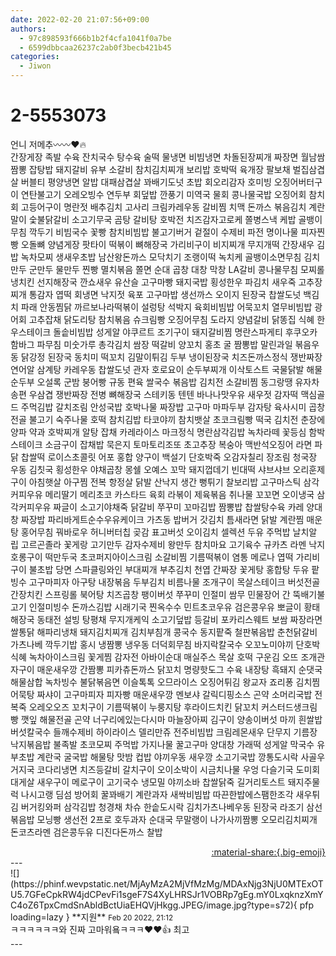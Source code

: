 ```yaml
---
date: 2022-02-20 21:07:56+09:00
authors:
  - 97c898593f666b1b2f4cfa1041f0a7be
  - 6599dbbcaa26237c2ab0f3becb421b45
categories:
  - Jiwon
---
```


# 2-5553073

<div class="post-container" markdown="1">
<div class="content-container md-sidebar__scrollwrap" markdown="1">

언니 저메추〰️〰️❤️🔥<br>간장게장 족발 수육 잔치국수 탕수육 술떡 물냉면 비빔냉면 차돌된장찌개 짜장면 월남쌈 짬뽕 잡탕밥 돼지갈비 유부 소갈비 참치김치찌개 보리밥 호박떡 육개장 팔보채 벌집삼겹살 버블티 평양냉면 알밥 대패삼겹살 꽈배기도넛 초밥 회오리감자 호미빙 오징어버터구이 연탄불고기 오레오빙수 연두부 회덮밥 깐풍기 미역국 물회 콩나물국밥 오징어회 참치회 고등어구이 명란젓 배추김치 고사리 크림카레우동 갈비찜 치맥 돈까스 볶음김치 계란말이 숯불닭갈비 소고기무국 곰탕 갈비탕 호박전 치즈감자고로케 쫄병스낵 케밥 골뱅이무침 깍두기 비빔국수 꽃빵 참치비빔밥 불고기버거 겉절이 수제비 파전 명이나물 피자찐빵 오돌뼈 양념게장 팟타이 떡볶이 뼈해장국 가리비구이 비지찌개 무지개떡 간장새우 김밥 녹차모찌 생새우초밥 남산왕돈까스 모닥치기 조랭이떡 녹치케 골뱅이소면무침 김치만두 군만두 물만두 찐빵 멸치볶음 쫄면 순대 곱창 대창 막창 LA갈비 콩나물무침 모찌롤 냉치킨 선지해장국 깐쇼새우 유산슬 고구마빵 돼지국밥 횡성한우 파김치 새우죽 고추장찌개 통감자 엽떡 회냉면 낙지젓 육포 고구마밥 생선까스 오이지 된장국 찹쌀도넛 백김치 파래 안동찜닭 까르보나라떡볶이 설렁탕 석박지 육회비빔밥 어묵꼬치 열무비빔밥 광어회 고추잡채 닭도리탕 참치볶음 슈크림빵 오징어무침 도라지 양념갈비 닭똥집 식혜 한우스테이크 돌솥비빔밥 성게알 야쿠르트 조기구이 돼지갈비찜 명란스파게티 후쿠오카함바그 파무침 미숫가루 총각김치 쌈장 떡갈비 양꼬치 홍초 굴 짬뽕밥 말린과일 볶음우동 닭강정 된장국 동치미 떡꼬치 김말이튀김 두부 냉이된장국 치즈돈까스정식 쟁반짜장 연어알 삼계탕 카레우동 찹쌀도넛 관자 호로요이 순두부찌개 이삭토스트 국물닭발 해물순두부 오설록 군밤 붕어빵 규동 편육 쌀국수 볶음밥 김치전 소갈비찜 동그랑땡 유자차 송편 우삼겹 쟁반짜장 전병 뼈해장국 스테키동 텐텐 바나나맛우유 새우젓 감자떡 맥심골드 주먹김밥 갈치조림 안성국밥 호박나물 짜장밥 고구마 마파두부 감자탕 육사시미 곱창전골 불고기 숙주나물 호떡 참치김밥 타코야끼 참치뱃살 초코크림빵 떡국 김치전 춘장에양파 약과 호박찌개 알탕 잡채 카레라이스 마크정식 명란삼각김밥 녹차라떼 꽃등심 함박스테이크 소금구이 잡채밥 묵은지 토마토리조또 초고추장 복숭아 맥반석오징어 라면 파닭 찹쌀떡 로이스초콜릿 어포 홍합 양구이 백설기 단호박죽 오감자칠리 장조림 청국장 우동 김칫국 횡성한우 야채곱창 몽쉘 오예스 꼬막 돼지껍데기 빈대떡 샤브샤브 오리훈제구이 아침햇살 아구찜 전복 항정살 닭발 산낙지 생간 뻥튀기 찰보리밥 고구마스틱 삼각커피우유 메리딸기 메리초코 카스타드 육회 라볶이 제육볶음 취나물 꼬꼬면 오이냉국 삼각커피우유 짜글이 소고기야채죽 닭갈비 쭈꾸미 꼬마김밥 짬뽕밥 찹쌀탕수육 카레 양대창 짜장밥 파리바게트순수우유케이크 가츠동 밥버거 갓김치 틈새라면 닭발 계란찜 매운탕 홍어무침 꿔바로우 허니버터칩 곶감 표고버섯 오이김치 셀렉션 두유 주먹밥 날치알 립 고르곤졸라 꽃게랑 고기만두 감자수제비 왕만두 참치마요 고기육수 규카츠 라멘 낙지호롱구이 떡만두국 초코퍼지아이스크림 소갈비찜 기름떡볶이 염통 메로나 엽떡 가리비구이 불초밥 당면 스파클링와인 부대찌개 부추김치 천엽 간짜장 꽃게탕 홍합탕 두유 팥빙수 고구마피자 아구탕 내장볶음 두부김치 비름나물 조개구이 목살스테이크 버섯전골 간장치킨 스프링롤 북어탕 치즈곱창 팽이버섯 쭈꾸미 인절미 쌈무 민물장어 간 뚝배기불고기 인절미빙수 돈까스김밥 시래기국 찐옥수수 민트초코우유 검은콩우유 뽀글이 황태해장국 동태전 설빙 탕평채 무지개케익 소고기덮밥 등갈비 포카리스웨트 보쌈 짜장라면 쌀통닭 해파리냉채 돼지김치찌개 김치부침개 콩국수 동지팥죽 철판볶음밥 춘천닭갈비 가츠나베 깍두기밥 홍시 냉짬뽕 냉우동 더덕회무침 바지락칼국수 오꼬노미야끼 단호박식혜 녹차아이스크림 꽃게찜 감자전 아바이순대 매실주스 목살 호떡 구운김 오뜨 조개관자구이 매운새우깡 간짬뽕 피카츄돈까스 닭꼬치 명량핫도그 수육 내장탕 흑돼지 순댓국 해물삼합 녹차빙수 불닭볶음면 이슬톡톡 오므라이스 오징어튀김 왕교자 죠리퐁 김치찜 어묵탕 짜샤이 고구마피자 피자빵 매운새우깡 멘보샤 갈릭디핑소스 곤약 소머리국밥 전복죽 오레오오즈 꼬치구이 기름떡볶이 누룽지탕 후라이드치킨 닭꼬치 커스터드생크림빵 깻잎 해물전골 곤약 너구리에있는다시마 마늘장아찌 김구이 양송이버섯 마끼 흰쌀밥 버섯칼국수 들깨수제비 하이라이스 델리만쥬 전주비빔밥 크림레몬새우 단무지 기름장 낙지볶음밥 불족발 초코모찌 주먹밥 가지나물 꿀고구마 양대창 가래떡 성게알 막국수 유부초밥 계란국 굴국밥 해물탕 맛밤 컵밥 야끼우동 새우깡 소고기국밥 깡통도시락 사골우거지국 코다리냉면 치즈등갈비 갈치구이 오이소박이 시금치나물 우엉 다슬기국 도미회 대게살 새우구이 메로구이 고기국수 냉모밀 야끼소바 찹쌀닭죽 길거리토스트 돼지주물럭 나시고랭 딤섬 방어회 꿀꽈배기 계란과자 새싹비빔밥 따끈한밥에스팸한조각 새우튀김 버거킹와퍼 삼각김밥 청경채 차슈 한솥도시락 김치가츠나베우동 된장국 라조기 삼선볶음밥 모닝빵 생선전 2프로 호두과자 순대국 무말랭이 나가사끼짬뽕 오모리김치찌개 돈코츠라멘 검은콩두유 디진다돈까스 찰밥

</div>
</div>

<div style="text-align: right;" markdown="1">
<a href="https://weverse.io/fromis9/fanpost/2-5553073" style="text-align: right;">:material-share:{.big-emoji}</a>
</div>
---

<div class="comments-container md-sidebar__scrollwrap" markdown="1">
<div class="comment" markdown="1">
<div class='id-container' markdown="1">
![](https://phinf.wevpstatic.net/MjAyMzA2MjVfMzMg/MDAxNjg3NjU0MTExOTU5.7GFeCpkRW4jdCPevFi1sgeF7S4XyLHRSJr1VOBRp7gEg.mY0LxqknzXmYC4oZ6TpxCmdSnAbldBctUiaEHQVjHkgg.JPEG/image.jpg?type=s72){ pfp loading=lazy }
**<span class="artist">지원</span>** <small>Feb 20 2022, 21:12</small><br>
</div>
<div class='comment-body' markdown="1">
ㅋㅋㅋㅋㅋㅋ와 진짜 고마워욬ㅋㅋㅋ❤️❤️👍 최고
</div>
</div>
</div>
---
